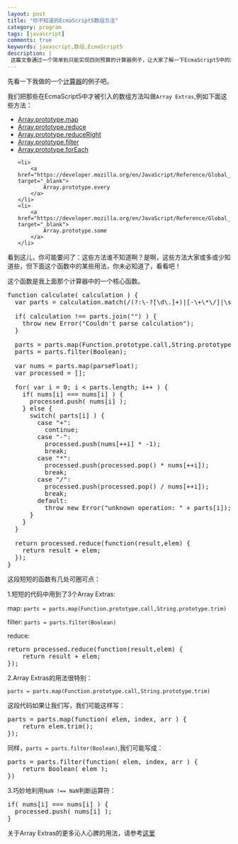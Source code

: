 ```yaml
---
layout: post
title: "你不知道的EcmaScript5数组方法"
category: program
tags: [javascript]
comments: true
keywords: javascript,数组,EcmaScript5
description: |
 这篇文章通过一个简单到只能实现四则预算的计算器例子，让大家了解一下EcmaScript5中的数组方法的特殊用法。
---
```


先看一下我做的一个<a href="/demo/calculater/calculater.html" target="_blank">计算器</a>的例子吧。

我们把那些在EcmaScript5中才被引入的数组方法叫做```Array Extras```,例如下面这些方法：

<ul>
	<li>
		<a href="https://developer.mozilla.org/en/JavaScript/Reference/Global_Objects/Array/map" target="_blank">
			Array.prototype.map
		</a>
	</li>
	<li>
		<a href="https://developer.mozilla.org/en/JavaScript/Reference/Global_Objects/Array/reduce" target="_blank">
			Array.prototype.reduce
		</a>
	</li>
	<li>
		<a href="https://developer.mozilla.org/en/JavaScript/Reference/Global_Objects/Array/reduceRight" target="_blank">
			Array.prototype.reduceRight
		</a>
	</li>
	<li>
		<a href="https://developer.mozilla.org/en/JavaScript/Reference/Global_Objects/Array/filter" target="_blank">
			Array.prototype.filter
		</a>
	</li>
	<li>
		<a href="https://developer.mozilla.org/en/JavaScript/Reference/Global_Objects/Array/forEach" target="_blank">
			Array.prototype.forEach
		</a>
	</li>
		
	<li>
		<a href="https://developer.mozilla.org/en/JavaScript/Reference/Global_Objects/Array/every" target="_blank">
			Array.prototype.every
		</a>
	</li>
	<li>
		<a href="https://developer.mozilla.org/en/JavaScript/Reference/Global_Objects/Array/some" target="_blank">
			Array.prototype.some
		</a>
	</li>
</ul>

看到这儿，你可能要问了：这些方法谁不知道啊？是啊，这些方法大家或多或少知道些，但下面这个函数中的某些用法，你未必知道了，看看吧！

这个函数是我上面那个计算器中的一个核心函数。

<pre class="prettyprint">
function calculate( calculation ) {
  var parts = calculation.match(/(?:\-?[\d\.]+)|[-\+\*\/]|\s+/g);
  
  if( calculation !== parts.join("") ) {
    throw new Error("Couldn't parse calculation");
  }

  parts = parts.map(Function.prototype.call,String.prototype.trim);
  parts = parts.filter(Boolean);

  var nums = parts.map(parseFloat);
  var processed = [];

  for( var i = 0; i < parts.length; i++ ) {
    if( nums[i] === nums[i] ) {
      processed.push( nums[i] );
    } else {
      switch( parts[i] ) {
        case "+":
          continue;
        case "-":
          processed.push(nums[++i] * -1);
          break;
        case "*":
          processed.push(processed.pop() * nums[++i]);
          break;
        case "/":
          processed.push(processed.pop() / nums[++i]);
          break;
        default:
          throw new Error("unknown operation: " + parts[i]);
      }
    }
  }

  return processed.reduce(function(result,elem) {
    return result + elem;
  });
}
</pre>

这段短短的函数有几处可圈可点：

1.短短的代码中用到了3个Array Extras:

map: ```parts = parts.map(Function.prototype.call,String.prototype.trim)```

filter: ```parts = parts.filter(Boolean)```

reduce: 

<pre class="prettyprint">
return processed.reduce(function(result,elem) {
	return result + elem;
});
</pre>

2.Array Extras的用法很特别：

```parts = parts.map(Function.prototype.call,String.prototype.trim)```

这段代码如果让我们写，我们可能这样写：

<pre class="prettyprint">
parts = parts.map(function( elem, index, arr ) {
	return elem.trim();
});
</pre>

同样，```parts = parts.filter(Boolean)```,我们可能写成：

<pre class="prettyprint">
parts = parts.filter(function( elem, index, arr ) {
	return Boolean( elem );
})
</pre>

3.巧妙地利用```NaN !== NaN```判断运算符：

<pre class="prettyprint">
if( nums[i] === nums[i] ) {
  processed.push( nums[i] );
}
</pre>

关于Array Extras的更多沁人心脾的用法，请参考<a href="http://net.tutsplus.com/tutorials/javascript-ajax/what-they-didnt-tell-you-about-es5s-array-extras/" target="_blank">这里</a>
